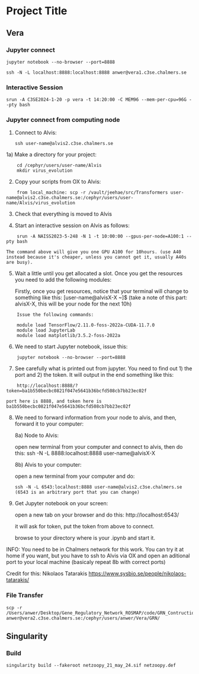 # **Project Title**


## **Vera**

### **Jupyter connect**
```
jupyter notebook --no-browser --port=8888

ssh -N -L localhost:8888:localhost:8888 anwer@vera1.c3se.chalmers.se 
```
### **Interactive Session**
```
srun -A C3SE2024-1-20 -p vera -t 14:20:00 -C MEM96 --mem-per-cpu=96G --pty bash
```
### **Jupyter connect from computing node**

1) Connect to Alvis:
    ```
	ssh user-name@alvis2.c3se.chalmers.se
    ```
1a) Make a directory for your project:
```
	cd /cephyr/users/user-name/Alvis
	mkdir virus_evolution
```

2) Copy your scripts from OX to Alvis:
```
	from local_machine: scp -r /vault/jeehae/src/Transformers user-name@alvis2.c3se.chalmers.se:/cephyr/users/user-name/Alvis/virus_evolution
```
3) Check that everything is moved to Alvis


4) Start an interactive session on Alvis as follows:

```
	srun -A NAISS2023-5-248 -N 1 -t 10:00:00 --gpus-per-node=A100:1 --pty bash
```

	The command above will give you one GPU A100 for 10hours. (use A40 instead because it's cheaper, unless you cannot get it, usually A40s are busy).

5) Wait a little until you get allocated a slot. Once you get the resources you need to add the following modules:

	Firstly, once you get resources, notice that your terminal will change to something like this: [user-name@alvisX-X ~]$  (take a note of this part: alvisX-X, this will be your node for the next 10h)
```
	Issue the following commands:

	module load TensorFlow/2.11.0-foss-2022a-CUDA-11.7.0
	module load JupyterLab
	module load matplotlib/3.5.2-foss-2022a
```

6) We need to start Jupyter notebook, issue this:
```
	jupyter notebook --no-browser --port=8888
```

7) See carefully what is printed out from jupyter. You need to find out 1) the port and 2) the token. It will output in the end something like this:

```
	http://localhost:8888/?token=ba1b550becbc0821f047e5641b36bcfd508cb7bb23ec02f
```
	port here is 8888, and token here is ba1b550becbc0821f047e5641b36bcfd508cb7bb23ec02f 


8) We need to forward information from your node to alvis, and then, forward it to your computer:

	8a) Node to Alvis: 

	open new terminal from your computer and connect to alvis, then do this: ssh -N -L 8888:localhost:8888 user-name@alvisX-X

	8b) Alvis to your computer:

	open a new terminal from your computer and do:
    ```
	ssh -N -L 6543:localhost:8888 user-name@alvis2.c3se.chalmers.se (6543 is an arbitrary port that you can change)
    ```
9) Get Jupyter notebook on your screen:

	open a new tab on your browser and do this:
	http://localhost:6543/ 

	it will ask for token, put the token from above to connect.

	browse to your directory where is your .ipynb and start it.


INFO: You need to be in Chalmers network for this work. You can try it at home if you want, but you have to ssh to Alvis via OX and open an aditional port to your local machine (basicaly repeat 8b with correct ports)

Credit for this: Nikolaos Tatarakis https://www.sysbio.se/people/nikolaos-tatarakis/ 









### **File Transfer**
```
scp -r /Users/anwer/Desktop/Gene_Regulatory_Network_ROSMAP/code/GRN_Contruction/CERAD_Score anwer@vera2.c3se.chalmers.se:/cephyr/users/anwer/Vera/GRN/
```
## **Singularity**

### **Build**
```
singularity build --fakeroot netzoopy_21_may_24.sif netzoopy.def
```
